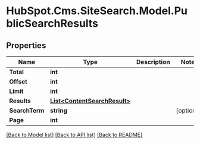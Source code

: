 # HubSpot.Cms.SiteSearch.Model.PublicSearchResults

## Properties

Name | Type | Description | Notes
------------ | ------------- | ------------- | -------------
**Total** | **int** |  | 
**Offset** | **int** |  | 
**Limit** | **int** |  | 
**Results** | [**List&lt;ContentSearchResult&gt;**](ContentSearchResult.md) |  | 
**SearchTerm** | **string** |  | [optional] 
**Page** | **int** |  | 

[[Back to Model list]](../README.md#documentation-for-models) [[Back to API list]](../README.md#documentation-for-api-endpoints) [[Back to README]](../README.md)

